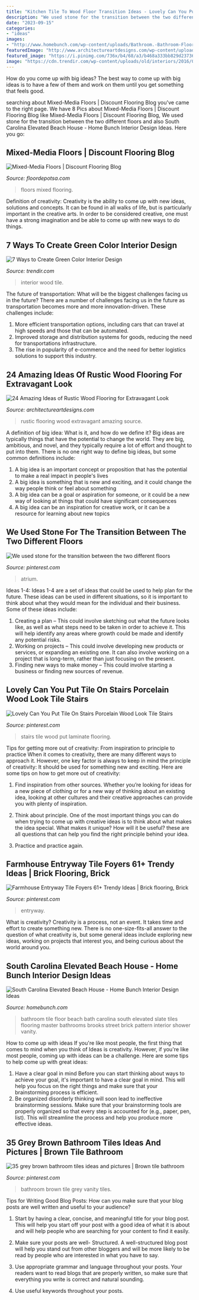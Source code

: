 ```yaml
---
title: "Kitchen Tile To Wood Floor Transition Ideas - Lovely Can You Put Tile On Stairs Porcelain Wood Look Tile Stairs"
description: "We used stone for the transition between the two different floors"
date: "2023-09-15"
categories:
- "ideas"
images:
- "http://www.homebunch.com/wp-content/uploads/Bathroom.-Bathroom-Floor-Tiles.-Brick-pattern-tile.-Bathroom-Built-in.-Lights-on-mirror.-Louver-doors.-Master-bath.-Stone-tile.-White-wash.jpg"
featuredImage: "http://www.architectureartdesigns.com/wp-content/uploads/2013/09/2223.jpg"
featured_image: "https://i.pinimg.com/736x/b4/68/a3/b468a333bb829d23736c8cf2aedbf98c.jpg"
image: "https://cdn.trendir.com/wp-content/uploads/old/interiors/2016/01/05/3e-green-color-interior-design.jpg"
---
```



How do you come up with big ideas?
The best way to come up with big ideas is to have a few of them and work on them until you get something that feels good.

	

		
searching about Mixed-Media Floors | Discount Flooring Blog you've came to the right page. We have 8 Pics about Mixed-Media Floors | Discount Flooring Blog like Mixed-Media Floors | Discount Flooring Blog, We used stone for the transition between the two different floors and also South Carolina Elevated Beach House - Home Bunch Interior Design Ideas. Here you go:
		
    
## Mixed-Media Floors | Discount Flooring Blog

<img loading=lazy src="http://floordepotsa.com/blog/wp-content/uploads/2017/01/b817175c1c5a2491ab23608c11aa3862.jpg" onerror="this.onerror=null;this.src='https://tse3.mm.bing.net/th?id=OIP.k8jmBlS6HolOAC7Spsp_KQHaKf&amp;pid=15.1';" alt="Mixed-Media Floors | Discount Flooring Blog">

_Source: floordepotsa.com_

>floors mixed flooring. 

	

Definition of creativity:
Creativity is the ability to come up with new ideas, solutions and concepts. It can be found in all walks of life, but is particularly important in the creative arts. In order to be considered creative, one must have a strong imagination and be able to come up with new ways to do things.

    
## 7 Ways To Create Green Color Interior Design

<img loading=lazy src="https://cdn.trendir.com/wp-content/uploads/old/interiors/2016/01/05/3e-green-color-interior-design.jpg" onerror="this.onerror=null;this.src='https://tse1.mm.bing.net/th?id=OIP.WbgfB6Knio2gtHGvkXBA1gHaKF&amp;pid=15.1';" alt="7 Ways to Create Green Color Interior Design">

_Source: trendir.com_

>interior wood tile. 

	

The future of transportation: What will be the biggest challenges facing us in the future?
There are a number of challenges facing us in the future as transportation becomes more and more innovation-driven. These challenges include: 
1) More efficient transportation options, including cars that can travel at high speeds and those that can be automated.
2) Improved storage and distribution systems for goods, reducing the need for transportations infrastructure. 
3) The rise in popularity of e-commerce and the need for better logistics solutions to support this industry.

    
## 24 Amazing Ideas Of Rustic Wood Flooring For Extravagant Look

<img loading=lazy src="http://www.architectureartdesigns.com/wp-content/uploads/2013/09/2223.jpg" onerror="this.onerror=null;this.src='https://tse4.mm.bing.net/th?id=OIP.dLoNbzmFIJdXp8R7C_iCCAHaJ4&amp;pid=15.1';" alt="24 Amazing Ideas of Rustic Wood Flooring for Extravagant Look">

_Source: architectureartdesigns.com_

>rustic flooring wood extravagant amazing source. 

	

A definition of big idea: What is it, and how do we define it?
Big ideas are typically things that have the potential to change the world. They are big, ambitious, and novel, and they typically require a lot of effort and thought to put into them. There is no one right way to define big ideas, but some common definitions include: 
1. A big idea is an important concept or proposition that has the potential to make a real impact in people's lives
2. A big idea is something that is new and exciting, and it could change the way people think or feel about something
3. A big idea can be a goal or aspiration for someone, or it could be a new way of looking at things that could have significant consequences
4. A big idea can be an inspiration for creative work, or it can be a resource for learning about new topics

    
## We Used Stone For The Transition Between The Two Different Floors

<img loading=lazy src="https://i.pinimg.com/736x/8f/c2/2f/8fc22f3c2d0d50ae46fb07ba2e262f82--the-two.jpg" onerror="this.onerror=null;this.src='https://tse2.mm.bing.net/th?id=OIP.p4TS8_7ona1rZtFh0_WRyAHaJ3&amp;pid=15.1';" alt="We used stone for the transition between the two different floors">

_Source: pinterest.com_

>atrium. 

	

Ideas 1-4:
Ideas 1-4 are a set of ideas that could be used to help plan for the future. These ideas can be used in different situations, so it is important to think about what they would mean for the individual and their business. Some of these ideas include:
1. Creating a plan – This could involve sketching out what the future looks like, as well as what steps need to be taken in order to achieve it. This will help identify any areas where growth could be made and identify any potential risks. 
2. Working on projects – This could involve developing new products or services, or expanding an existing one. It can also involve working on a project that is long-term, rather than just focusing on the present. 
3. Finding new ways to make money – This could involve starting a business or finding new sources of revenue.

    
## Lovely Can You Put Tile On Stairs Porcelain Wood Look Tile Stairs

<img loading=lazy src="https://i.pinimg.com/736x/b4/68/a3/b468a333bb829d23736c8cf2aedbf98c.jpg" onerror="this.onerror=null;this.src='https://tse3.mm.bing.net/th?id=OIP.oCBTWp0ldzqIzwv347zqCAHaJ3&amp;pid=15.1';" alt="Lovely Can You Put Tile On Stairs Porcelain Wood Look Tile Stairs">

_Source: pinterest.com_

>stairs tile wood put laminate flooring. 

	

Tips for getting more out of creativity: From inspiration to principle to practice
When it comes to creativity, there are many different ways to approach it. However, one key factor is always to keep in mind the principle of creativity: It should be used for something new and exciting. Here are some tips on how to get more out of creativity:
1. Find inspiration from other sources. Whether you’re looking for ideas for a new piece of clothing or for a new way of thinking about an existing idea, looking at other cultures and their creative approaches can provide you with plenty of inspiration.

2. Think about principle. One of the most important things you can do when trying to come up with creative ideas is to think about what makes the idea special. What makes it unique? How will it be useful? these are all questions that can help you find the right principle behind your idea.

3. Practice and practice again.

    
## Farmhouse Entryway Tile Foyers 61+ Trendy Ideas | Brick Flooring, Brick

<img loading=lazy src="https://i.pinimg.com/736x/2d/78/86/2d78862dce3c331e2bfa3543bc4bde4d.jpg" onerror="this.onerror=null;this.src='https://tse1.mm.bing.net/th?id=OIP.p0Xl_zeqG3bKIGgNHWTBTgAAAA&amp;pid=15.1';" alt="Farmhouse Entryway Tile Foyers 61+ Trendy Ideas | Brick flooring, Brick">

_Source: pinterest.com_

>entryway. 

	

What is creativity?
Creativity is a process, not an event. It takes time and effort to create something new. There is no one-size-fits-all answer to the question of what creativity is, but some general ideas include exploring new ideas, working on projects that interest you, and being curious about the world around you.

    
## South Carolina Elevated Beach House - Home Bunch Interior Design Ideas

<img loading=lazy src="http://www.homebunch.com/wp-content/uploads/Bathroom.-Bathroom-Floor-Tiles.-Brick-pattern-tile.-Bathroom-Built-in.-Lights-on-mirror.-Louver-doors.-Master-bath.-Stone-tile.-White-wash.jpg" onerror="this.onerror=null;this.src='https://tse4.mm.bing.net/th?id=OIP.RyNeS1ONQzPNCYF0sVD3XQHaLK&amp;pid=15.1';" alt="South Carolina Elevated Beach House - Home Bunch Interior Design Ideas">

_Source: homebunch.com_

>bathroom tile floor beach bath carolina south elevated slate tiles flooring master bathrooms brooks street brick pattern interior shower vanity. 

	

How to come up with ideas
If you're like most people, the first thing that comes to mind when you think of Ideas is creativity. However, if you're like most people, coming up with ideas can be a challenge. 
Here are some tips to help come up with great ideas: 
1. Have a clear goal in mind 
Before you can start thinking about ways to achieve your goal, it's important to have a clear goal in mind. This will help you focus on the right things and make sure that your brainstorming process is efficient. 
2. Be organized 
 disorderly thinking will soon lead to ineffective brainstorming sessions. Make sure that your brainstorming tools are properly organized so that every step is accounted for (e.g., paper, pen, list). This will streamline the process and help you produce more effective ideas. 

    
## 35 Grey Brown Bathroom Tiles Ideas And Pictures | Brown Tile Bathroom

<img loading=lazy src="https://i.pinimg.com/736x/53/2e/ab/532eabdadbce5973932b4dd3428231e5--bathroom-tiling-vanity-bathroom.jpg" onerror="this.onerror=null;this.src='https://tse4.mm.bing.net/th?id=OIP.jf1C8Za7v_JvpaCSE0N8lwHaLH&amp;pid=15.1';" alt="35 grey brown bathroom tiles ideas and pictures | Brown tile bathroom">

_Source: pinterest.com_

>bathroom brown tile grey vanity tiles. 

	

Tips for Writing Good Blog Posts: How can you make sure that your blog posts are well written and useful to your audience?
1. Start by having a clear, concise, and meaningful title for your blog post. This will help you start off your post with a good idea of what it is about and will help people who are searching for your content to find it easily.
2. Make sure your posts are well- Structured. A well-structured blog post will help you stand out from other bloggers and will be more likely to be read by people who are interested in what you have to say.

3. Use appropriate grammar and language throughout your posts. Your readers want to read blogs that are properly written, so make sure that everything you write is correct and natural sounding.

4. Use useful keywords throughout your posts.

